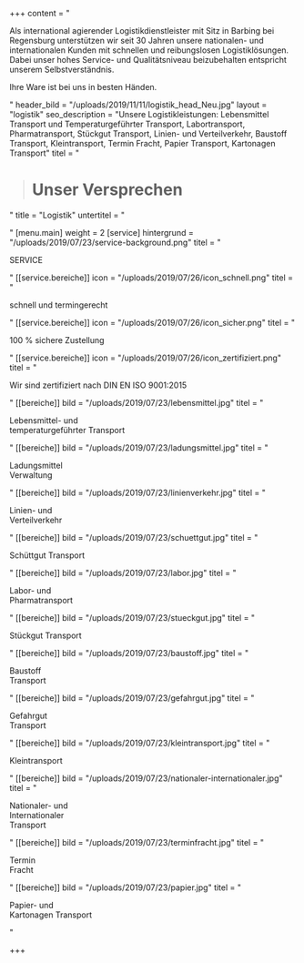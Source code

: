 +++
content = "<p>Als international agierender Logistikdienstleister mit Sitz in Barbing bei Regensburg unterstützen wir seit 30 Jahren unsere nationalen- und internationalen Kunden mit schnellen und reibungslosen Logistiklösungen. Dabei unser hohes Service- und Qualitätsniveau beizubehalten entspricht unserem Selbstverständnis.</p><p>Ihre Ware ist bei uns in besten Händen.</p><p></p><p></p>"
header_bild = "/uploads/2019/11/11/logistik_head_Neu.jpg"
layout = "logistik"
seo_description = "Unsere Logistikleistungen: Lebensmittel Transport und Temperaturgeführter Transport, Labortransport, Pharmatransport, Stückgut Transport, Linien- und Verteilverkehr, Baustoff Transport, Kleintransport, Termin Fracht, Papier Transport, Kartonagen Transport"
titel = "<blockquote><h1>Unser Versprechen</h1></blockquote>"
title = "Logistik"
untertitel = "<p></p>"
[menu.main]
weight = 2
[service]
hintergrund = "/uploads/2019/07/23/service-background.png"
titel = "<p>SERVICE</p>"
[[service.bereiche]]
icon = "/uploads/2019/07/26/icon_schnell.png"
titel = "<p>schnell und termingerecht</p>"
[[service.bereiche]]
icon = "/uploads/2019/07/26/icon_sicher.png"
titel = "<p>100 % sichere Zustellung</p>"
[[service.bereiche]]
icon = "/uploads/2019/07/26/icon_zertifiziert.png"
titel = "<p>Wir sind zertifiziert nach DIN EN ISO 9001:2015</p>"
[[bereiche]]
bild = "/uploads/2019/07/23/lebensmittel.jpg"
titel = "<p>Lebensmittel- und <br>temperaturgeführter Transport</p>"
[[bereiche]]
bild = "/uploads/2019/07/23/ladungsmittel.jpg"
titel = "<p>Ladungsmittel<br>Verwaltung</p>"
[[bereiche]]
bild = "/uploads/2019/07/23/linienverkehr.jpg"
titel = "<p>Linien- und<br>Verteilverkehr</p>"
[[bereiche]]
bild = "/uploads/2019/07/23/schuettgut.jpg"
titel = "<p>Schüttgut Transport</p>"
[[bereiche]]
bild = "/uploads/2019/07/23/labor.jpg"
titel = "<p>Labor- und<br>Pharmatransport</p>"
[[bereiche]]
bild = "/uploads/2019/07/23/stueckgut.jpg"
titel = "<p>Stückgut Transport</p>"
[[bereiche]]
bild = "/uploads/2019/07/23/baustoff.jpg"
titel = "<p>Baustoff<br>Transport</p>"
[[bereiche]]
bild = "/uploads/2019/07/23/gefahrgut.jpg"
titel = "<p>Gefahrgut<br>Transport</p>"
[[bereiche]]
bild = "/uploads/2019/07/23/kleintransport.jpg"
titel = "<p>Kleintransport</p>"
[[bereiche]]
bild = "/uploads/2019/07/23/nationaler-internationaler.jpg"
titel = "<p>Nationaler- und<br>Internationaler<br>Transport</p>"
[[bereiche]]
bild = "/uploads/2019/07/23/terminfracht.jpg"
titel = "<p>Termin<br>Fracht</p>"
[[bereiche]]
bild = "/uploads/2019/07/23/papier.jpg"
titel = "<p>Papier- und<br>Kartonagen Transport</p>"

+++
